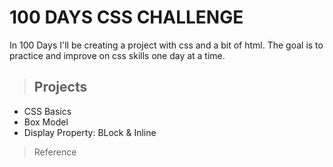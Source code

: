 # 100 DAYS CSS CHALLENGE 

In 100 Days I'll be creating a project with css and a bit of html. The goal is to practice and improve on css skills one day at a time. 

> ## Projects 

- CSS Basics
- Box Model
- Display Property: BLock & Inline

> Reference 